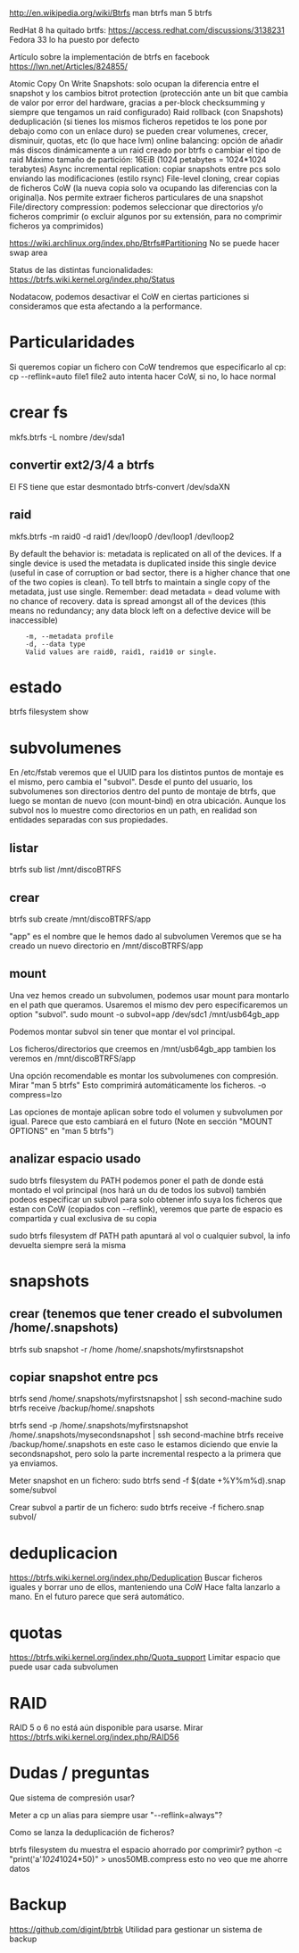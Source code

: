 http://en.wikipedia.org/wiki/Btrfs
man btrfs
man 5 btrfs

RedHat 8 ha quitado brtfs: https://access.redhat.com/discussions/3138231
Fedora 33 lo ha puesto por defecto

Artículo sobre la implementación de btrfs en facebook
https://lwn.net/Articles/824855/

Atomic Copy On Write Snapshots: solo ocupan la diferencia entre el snapshot y los cambios
bitrot protection (protección ante un bit que cambia de valor por error del hardware, gracias a per-block checksumming y siempre que tengamos un raid configurado)
Raid
rollback (con Snapshots)
deduplicación (si tienes los mismos ficheros repetidos te los pone por debajo como con un enlace duro)
se pueden crear volumenes, crecer, disminuir, quotas, etc (lo que hace lvm)
online balancing: opción de añadir más discos dinámicamente a un raid creado por btrfs o cambiar el tipo de raid
Máximo tamaño de partición: 16EiB (1024 petabytes = 1024*1024 terabytes)
Async incremental replication: copiar snapshots entre pcs solo enviando las modificaciones (estilo rsync)
File-level cloning, crear copias de ficheros CoW (la nueva copia solo va ocupando las diferencias con la original)a. Nos permite extraer ficheros particulares de una snapshot
File/directory compression: podemos seleccionar que directorios y/o ficheros comprimir (o excluir algunos por su extensión, para no comprimir ficheros ya comprimidos)


https://wiki.archlinux.org/index.php/Btrfs#Partitioning
No se puede hacer swap area

Status de las distintas funcionalidades:
https://btrfs.wiki.kernel.org/index.php/Status

Nodatacow, podemos desactivar el CoW en ciertas particiones si consideramos que esta afectando a la performance.



# Particularidades
Si queremos copiar un fichero con CoW tendremos que especificarlo al cp:
cp --reflink=auto file1 file2
  auto intenta hacer CoW, si no, lo hace normal



# crear fs
mkfs.btrfs -L nombre /dev/sda1

## convertir ext2/3/4 a btrfs
El FS tiene que estar desmontado
btrfs-convert /dev/sdaXN

## raid
mkfs.btrfs -m raid0 -d raid1 /dev/loop0 /dev/loop1 /dev/loop2

By default the behavior is:
metadata is replicated on all of the devices. If a single device is used the metadata is duplicated inside this single device (useful in case of corruption or bad sector, there is a higher chance that one of the two copies is clean). To tell btrfs to maintain a single copy of the metadata, just use single. Remember: dead metadata = dead volume with no chance of recovery.
data is spread amongst all of the devices (this means no redundancy; any data block left on a defective device will be inaccessible)

        -m, --metadata profile
        -d, --data type
        Valid values are raid0, raid1, raid10 or single.



# estado
btrfs filesystem show


# subvolumenes
En /etc/fstab veremos que el UUID para los distintos puntos de montaje es el mismo, pero cambia el "subvol".
Desde el punto del usuario, los subvolumenes son directorios dentro del punto de montaje de btrfs, que luego se montan de nuevo (con mount-bind) en otra ubicación.
Aunque los subvol nos lo muestre como directorios en un path, en realidad son entidades separadas con sus propiedades.

## listar
btrfs sub list /mnt/discoBTRFS

## crear
btrfs sub create /mnt/discoBTRFS/app

"app" es el nombre que le hemos dado al subvolumen
Veremos que se ha creado un nuevo directorio en /mnt/discoBTRFS/app


## mount
Una vez hemos creado un subvolumen, podemos usar mount para montarlo en el path que queramos.
Usaremos el mismo dev pero especificaremos un option "subvol".
sudo mount -o subvol=app /dev/sdc1 /mnt/usb64gb_app

Podemos montar subvol sin tener que montar el vol principal.

Los ficheros/directorios que creemos en /mnt/usb64gb_app tambien los veremos en /mnt/discoBTRFS/app

Una opción recomendable es montar los subvolumenes con compresión. Mirar "man 5 btrfs"
Esto comprimirá automáticamente los ficheros.
-o compress=lzo

Las opciones de montaje aplican sobre todo el volumen y subvolumen por igual.
Parece que esto cambiará en el futuro (Note en sección "MOUNT OPTIONS" en "man 5 btrfs")


## analizar espacio usado
sudo btrfs filesystem du PATH
  podemos poner el path de donde está montado el vol principal (nos hará un du de todos los subvol)
  también podeos especificar un subvol para solo obtener info suya
  los ficheros que estan con CoW (copiados con --reflink), veremos que parte de espacio es compartida y cual exclusiva de su copia

sudo btrfs filesystem df PATH
  path apuntará al vol o cualquier subvol, la info devuelta siempre será la misma

# snapshots
## crear (tenemos que tener creado el subvolumen /home/.snapshots)
btrfs sub snapshot -r /home /home/.snapshots/myfirstsnapshot

## copiar snapshot entre pcs
btrfs send /home/.snapshots/myfirstsnapshot | ssh second-machine sudo btrfs receive /backup/home/.snapshots

btrfs send -p /home/.snapshots/myfirstsnapshot /home/.snapshots/mysecondsnapshot | ssh second-machine btrfs receive /backup/home/.snapshots
  en este caso le estamos diciendo que envie la secondsnapshot, pero solo la parte incremental respecto a la primera que ya enviamos.

Meter snapshot en un fichero:
sudo btrfs send -f $(date +%Y%m%d).snap some/subvol

Crear subvol a partir de un fichero:
sudo btrfs receive -f fichero.snap subvol/


# deduplicacion
https://btrfs.wiki.kernel.org/index.php/Deduplication
Buscar ficheros iguales y borrar uno de ellos, manteniendo una CoW
Hace falta lanzarlo a mano. En el futuro parece que será automático.

# quotas
https://btrfs.wiki.kernel.org/index.php/Quota_support
Limitar espacio que puede usar cada subvolumen


# RAID
RAID 5 o 6 no está aún disponible para usarse. Mirar https://btrfs.wiki.kernel.org/index.php/RAID56



# Dudas / preguntas
Que sistema de compresión usar?

Meter a cp un alias para siempre usar "--reflink=always"?

Como se lanza la deduplicación de ficheros?

btrfs filesystem du muestra el espacio ahorrado por comprimir?
python -c "print('a'*1024*1024*50)" > unos50MB.compress
esto no veo que me ahorre datos



# Backup
https://github.com/digint/btrbk
Utilidad para gestionar un sistema de backup
